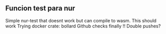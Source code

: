 ## Funcion test para nur
Simple nur-test that doesnt work but can compile to wasm.
This should work
Trying docker crate: bollard
Github checks finally !!
Double pushes?
